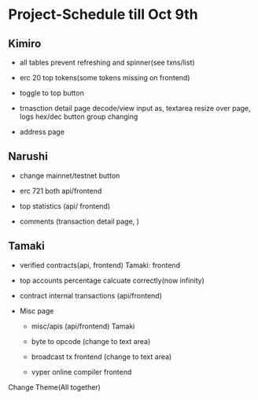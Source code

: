 # Project-Schedule till Oct 9th

## Kimiro

 - all tables prevent refreshing and spinner(see txns/list)

 - erc 20 top tokens(some tokens missing on frontend) 

 - toggle to top button 

 - trnasction detail page decode/view input as, textarea resize over page, logs hex/dec button group changing

 - address page


## Narushi

 - change mainnet/testnet button

 - erc 721 both api/frontend 

 - top statistics (api/ frontend) 

 - comments (transaction detail page, )


## Tamaki

 - verified contracts(api, frontend) Tamaki: frontend

 - top accounts percentage calcuate correctly(now infinity)

 - contract internal transactions (api/frontend) 

 - Misc page

   * misc/apis (api/frontend) Tamaki
  
   * byte to opcode (change to text area)
  
   * broadcast tx frontend (change to text area)
  
   * vyper online compiler frontend

 Change Theme(All together)
